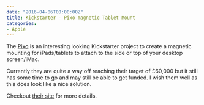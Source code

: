```yaml
---
date: "2016-04-06T00:00:00Z"
title: Kickstarter - Pixo magnetic Tablet Mount
categories:
- Apple
---
```

The [Pixo](http://www.pixoproducts.com/) is an interesting looking Kickstarter project to create a magnetic mounting for iPads/tablets to attach to the side or top of your desktop screen/iMac.

Currently they are quite a way off reaching their target of £60,000 but it still has some time to go and may still be able to get funded. I wish them well as this does look like a nice solution.

Checkout [their site](http://www.pixoproducts.com/) for more details.
